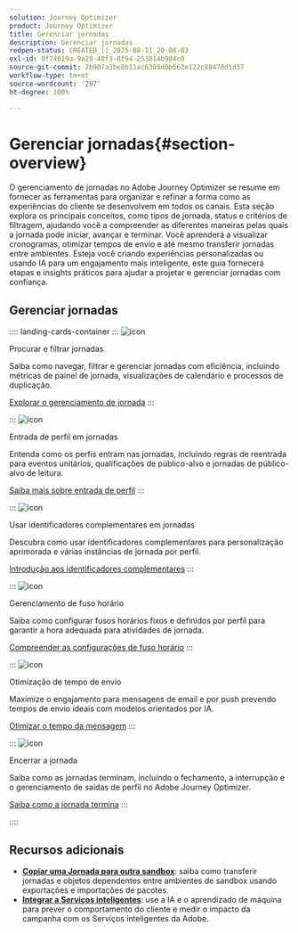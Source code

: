 ```yaml
---
solution: Journey Optimizer
product: Journey Optimizer
title: Gerenciar jornadas
description: Gerenciar jornadas
redpen-status: CREATED_||_2025-08-11_20-08-03
exl-id: 9f74019a-9a29-40f3-8f94-253814b984c0
source-git-commit: 2b907a3be8b11ac6308d0b563e122c88478d1d37
workflow-type: tm+mt
source-wordcount: '297'
ht-degree: 100%

---
```


# Gerenciar jornadas{#section-overview}

O gerenciamento de jornadas no Adobe Journey Optimizer se resume em fornecer as ferramentas para organizar e refinar a forma como as experiências do cliente se desenvolvem em todos os canais. Esta seção explora os principais conceitos, como tipos de jornada, status e critérios de filtragem, ajudando você a compreender as diferentes maneiras pelas quais a jornada pode iniciar, avançar e terminar. Você aprenderá a visualizar cronogramas, otimizar tempos de envio e até mesmo transferir jornadas entre ambientes. Esteja você criando experiências personalizadas ou usando IA para um engajamento mais inteligente, este guia fornecerá etapas e insights práticos para ajudar a projetar e gerenciar jornadas com confiança.

## Gerenciar jornadas

:::: landing-cards-container
:::
![icon](https://cdn.experienceleague.adobe.com/icons/list-check.svg?lang=pt-BR)

Procurar e filtrar jornadas

Saiba como navegar, filtrar e gerenciar jornadas com eficiência, incluindo métricas de painel de jornada, visualizações de calendário e processos de duplicação.

[Explorar o gerenciamento de jornada](../using/building-journeys/journey-ui.md)
:::

:::
![icon](https://cdn.experienceleague.adobe.com/icons/circle-play.svg?lang=pt-BR)

Entrada de perfil em jornadas

Entenda como os perfis entram nas jornadas, incluindo regras de reentrada para eventos unitários, qualificações de público-alvo e jornadas de público-alvo de leitura.

[Saiba mais sobre entrada de perfil](../using/building-journeys/entry-management.md)
:::

:::
![icon](https://cdn.experienceleague.adobe.com/icons/bullseye.svg?lang=pt-BR)

Usar identificadores complementares em jornadas

Descubra como usar identificadores complementares para personalização aprimorada e várias instâncias de jornada por perfil.

[Introdução aos identificadores complementares](../using/building-journeys/supplemental-identifier.md)
:::

:::
![icon](https://cdn.experienceleague.adobe.com/icons/gear.svg?lang=pt-BR)

Gerenciamento de fuso horário

Saiba como configurar fusos horários fixos e definidos por perfil para garantir a hora adequada para atividades de jornada.

[Compreender as configurações de fuso horário](../using/building-journeys/timezone-management.md)
:::

:::
![icon](https://cdn.experienceleague.adobe.com/icons/chart-line.svg?lang=pt-BR)

Otimização de tempo de envio

Maximize o engajamento para mensagens de email e por push prevendo tempos de envio ideais com modelos orientados por IA.

[Otimizar o tempo da mensagem](../using/building-journeys/send-time-optimization.md)
:::

:::
![icon](https://cdn.experienceleague.adobe.com/icons/circle-play.svg?lang=pt-BR)

Encerrar a jornada

Saiba como as jornadas terminam, incluindo o fechamento, a interrupção e o gerenciamento de saídas de perfil no Adobe Journey Optimizer.

[Saiba como a jornada termina](../using/building-journeys/end-journey.md)
:::

::::


## Recursos adicionais

- **[Copiar uma Jornada para outra sandbox](../using/building-journeys/copy-to-sandbox.md)**: saiba como transferir jornadas e objetos dependentes entre ambientes de sandbox usando exportações e importações de pacotes.
- **[Integrar a Serviços inteligentes](../using/building-journeys/ai-services-overview.md)**: use a IA e o aprendizado de máquina para prever o comportamento do cliente e medir o impacto da campanha com os Serviços inteligentes da Adobe.

